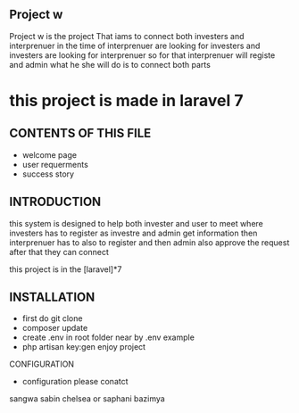 

## Project w

Project w
is the project That iams to connect both investers and interprenuer in the time of interprenuer are looking for investers and investers are looking for interprenuer 
so for that interprenuer will registe and admin what he she will do is to connect both parts 

this project is made in laravel 7 
=======
CONTENTS OF THIS FILE
---------------------

 * welcome page 
 * user requerments
 * success story


 INTRODUCTION
------------

this system is designed to help both invester and user to 
meet where investers has to register as investre and admin get information 
then interprenuer has  to also to register and then admin also approve the request 
after that they can connect

 this project is in the  [laravel]*7

 INSTALLATION
------------
 
 * first do git clone 
 * composer update
 * create  .env in root folder near by .env example
 * php artisan key:gen
 enjoy project 

 CONFIGURATION 

 * configuration please conatct

 sangwa sabin chelsea
 or saphani bazimya 
 

